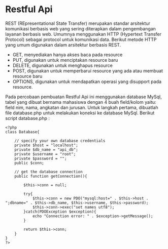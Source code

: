 # Restful Api 
REST (REpresentational State Transfer) merupakan standar arsitektur komunikasi berbasis web yang sering diterapkan dalam pengembangan layanan berbasis web. Umumnya menggunakan HTTP (Hypertext Transfer Protocol) sebagai protocol untuk komunikasi data. Berikut metode HTTP yang umum digunakan dalam arsitektur berbasis REST.
* GET, menyediakan hanya akses baca pada resource
* PUT, digunakan untuk menciptakan resource baru
* DELETE, digunakan untuk menghapus resource
* POST, digunakan untuk memperbarui resource yang ada atau membuat resource baru
* OPTIONS, digunakan untuk mendapatkan operasi yang disupport pada resource.

Pada percobaan pembuatan Restful Api ini menggunakan database MySql, tabel yang dibuat bernama mahasiswa dengan 4 buah field/kolom yaitu: field nim, nama, angkatan dan jurusan. Untuk langkah pertama, dibuatlah file database.php untuk melakukan koneksi ke database MySql. Berikut script database.php :

```
<?php
class Database{
 
    // specify your own database credentials
    private $host = "localhost";
    private $db_name = "api_db";
    private $username = "root";
    private $password = "";
    public $conn;
 
    // get the database connection
    public function getConnection(){
 
        $this->conn = null;
 
        try{
            $this->conn = new PDO("mysql:host=" . $this->host . ";dbname=" . $this->db_name, $this->username, $this->password);
            $this->conn->exec("set names utf8");
        }catch(PDOException $exception){
            echo "Connection error: " . $exception->getMessage();
        }
 
        return $this->conn;
    }
}
?>

```






